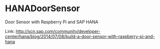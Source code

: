 HANADoorSensor
==============

Door Sensor with Raspberry Pi and SAP HANA

Link:
http://scn.sap.com/community/developer-center/hana/blog/2014/07/08/build-a-door-sensor-with-raspberry-pi-and-hana
